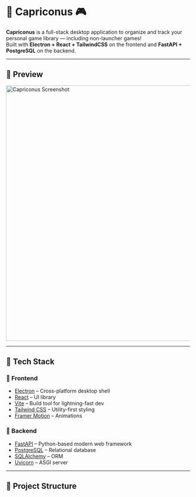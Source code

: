 # 🚀 Capriconus 🎮  
**Capriconus** is a full-stack desktop application to organize and track your personal game library — including non-launcher games!  
Built with **Electron + React + TailwindCSS** on the frontend and **FastAPI + PostgreSQL** on the backend.

---

## 📸 Preview
<img src="preview.png" alt="Capriconus Screenshot" width="700"/>

---

## 🧱 Tech Stack

### 🔹 Frontend
- [Electron](https://www.electronjs.org/) – Cross-platform desktop shell
- [React](https://reactjs.org/) – UI library
- [Vite](https://vitejs.dev/) – Build tool for lightning-fast dev
- [Tailwind CSS](https://tailwindcss.com/) – Utility-first styling
- [Framer Motion](https://www.framer.com/motion/) – Animations

### 🔹 Backend
- [FastAPI](https://fastapi.tiangolo.com/) – Python-based modern web framework
- [PostgreSQL](https://www.postgresql.org/) – Relational database
- [SQLAlchemy](https://www.sqlalchemy.org/) – ORM
- [Uvicorn](https://www.uvicorn.org/) – ASGI server

---

## 📁 Project Structure

